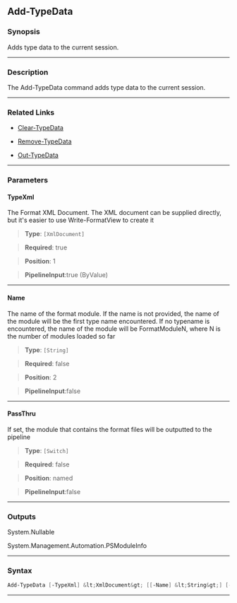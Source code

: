 
Add-TypeData
------------
### Synopsis
Adds type data to the current session.

---
### Description

The Add-TypeData command adds type data to the current session.

---
### Related Links
* [Clear-TypeData](Clear-TypeData.md)



* [Remove-TypeData](Remove-TypeData.md)



* [Out-TypeData](Out-TypeData.md)



---
### Parameters
#### **TypeXml**

The Format XML Document.  The XML document can be supplied directly,
but it's easier to use Write-FormatView to create it



> **Type**: ```[XmlDocument]```

> **Required**: true

> **Position**: 1

> **PipelineInput**:true (ByValue)



---
#### **Name**

The name of the format module.  If the name is not provided, the name of the module will be the first
type name encountered.  If no typename is encountered, the name of the module will be FormatModuleN, where
N is the number of modules loaded so far



> **Type**: ```[String]```

> **Required**: false

> **Position**: 2

> **PipelineInput**:false



---
#### **PassThru**

If set, the module that contains the format files will be outputted to the pipeline



> **Type**: ```[Switch]```

> **Required**: false

> **Position**: named

> **PipelineInput**:false



---
### Outputs
System.Nullable


System.Management.Automation.PSModuleInfo


---
### Syntax
```PowerShell
Add-TypeData [-TypeXml] &lt;XmlDocument&gt; [[-Name] &lt;String&gt;] [-PassThru] [&lt;CommonParameters&gt;]
```
---


